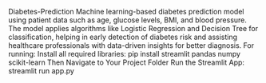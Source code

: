 Diabetes-Prediction
Machine learning-based diabetes prediction model using patient data such as age, glucose levels, BMI, and blood pressure. The model applies algorithms like Logistic Regression and Decision Tree for classification, helping in early detection of diabetes risk and assisting healthcare professionals with data-driven insights for better diagnosis.
For running: 
Install all required libraries: pip install streamlit pandas numpy scikit-learn
Then Navigate to Your Project Folder
Run the Streamlit App: streamlit run app.py
